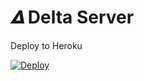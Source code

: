 

# &#120607; Delta Server



Deploy to Heroku

[![Deploy](https://www.herokucdn.com/deploy/button.png)](https://heroku.com/deploy)

